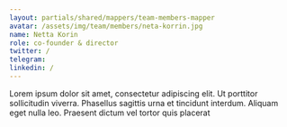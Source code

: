 ```yaml
---
layout: partials/shared/mappers/team-members-mapper
avatar: /assets/img/team/members/neta-korrin.jpg
name: Netta Korin
role: co-founder & director
twitter: /
telegram:
linkedin: /
---
```


Lorem ipsum dolor sit amet, consectetur adipiscing elit. Ut porttitor sollicitudin viverra. Phasellus sagittis urna et tincidunt interdum. Aliquam eget nulla leo. Praesent dictum vel tortor quis placerat
